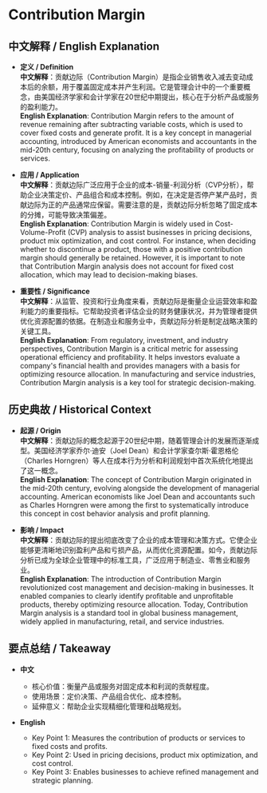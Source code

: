 # Contribution Margin

## 中文解释 / English Explanation

* **定义 / Definition**  
  **中文解释**：贡献边际（Contribution Margin）是指企业销售收入减去变动成本后的余额，用于覆盖固定成本并产生利润。它是管理会计中的一个重要概念，由美国经济学家和会计学家在20世纪中期提出，核心在于分析产品或服务的盈利能力。  
  **English Explanation**: Contribution Margin refers to the amount of revenue remaining after subtracting variable costs, which is used to cover fixed costs and generate profit. It is a key concept in managerial accounting, introduced by American economists and accountants in the mid-20th century, focusing on analyzing the profitability of products or services.

* **应用 / Application**  
  **中文解释**：贡献边际广泛应用于企业的成本-销量-利润分析（CVP分析），帮助企业决策定价、产品组合和成本控制。例如，在决定是否停产某产品时，贡献边际为正的产品通常应保留。需要注意的是，贡献边际分析忽略了固定成本的分摊，可能导致决策偏差。  
  **English Explanation**: Contribution Margin is widely used in Cost-Volume-Profit (CVP) analysis to assist businesses in pricing decisions, product mix optimization, and cost control. For instance, when deciding whether to discontinue a product, those with a positive contribution margin should generally be retained. However, it is important to note that Contribution Margin analysis does not account for fixed cost allocation, which may lead to decision-making biases.

* **重要性 / Significance**  
  **中文解释**：从监管、投资和行业角度来看，贡献边际是衡量企业运营效率和盈利能力的重要指标。它帮助投资者评估企业的财务健康状况，并为管理者提供优化资源配置的依据。在制造业和服务业中，贡献边际分析是制定战略决策的关键工具。  
  **English Explanation**: From regulatory, investment, and industry perspectives, Contribution Margin is a critical metric for assessing operational efficiency and profitability. It helps investors evaluate a company's financial health and provides managers with a basis for optimizing resource allocation. In manufacturing and service industries, Contribution Margin analysis is a key tool for strategic decision-making.

## 历史典故 / Historical Context

* **起源 / Origin**  
  **中文解释**：贡献边际的概念起源于20世纪中期，随着管理会计的发展而逐渐成型。美国经济学家乔尔·迪安（Joel Dean）和会计学家查尔斯·霍恩格伦（Charles Horngren）等人在成本行为分析和利润规划中首次系统化地提出了这一概念。  
  **English Explanation**: The concept of Contribution Margin originated in the mid-20th century, evolving alongside the development of managerial accounting. American economists like Joel Dean and accountants such as Charles Horngren were among the first to systematically introduce this concept in cost behavior analysis and profit planning.

* **影响 / Impact**  
  **中文解释**：贡献边际的提出彻底改变了企业的成本管理和决策方式。它使企业能够更清晰地识别盈利产品和亏损产品，从而优化资源配置。如今，贡献边际分析已成为全球企业管理中的标准工具，广泛应用于制造业、零售业和服务业。  
  **English Explanation**: The introduction of Contribution Margin revolutionized cost management and decision-making in businesses. It enabled companies to clearly identify profitable and unprofitable products, thereby optimizing resource allocation. Today, Contribution Margin analysis is a standard tool in global business management, widely applied in manufacturing, retail, and service industries.

## 要点总结 / Takeaway

* **中文**  
  - 核心价值：衡量产品或服务对固定成本和利润的贡献程度。  
  - 使用场景：定价决策、产品组合优化、成本控制。  
  - 延伸意义：帮助企业实现精细化管理和战略规划。

* **English**  
  - Key Point 1: Measures the contribution of products or services to fixed costs and profits.  
  - Key Point 2: Used in pricing decisions, product mix optimization, and cost control.  
  - Key Point 3: Enables businesses to achieve refined management and strategic planning.